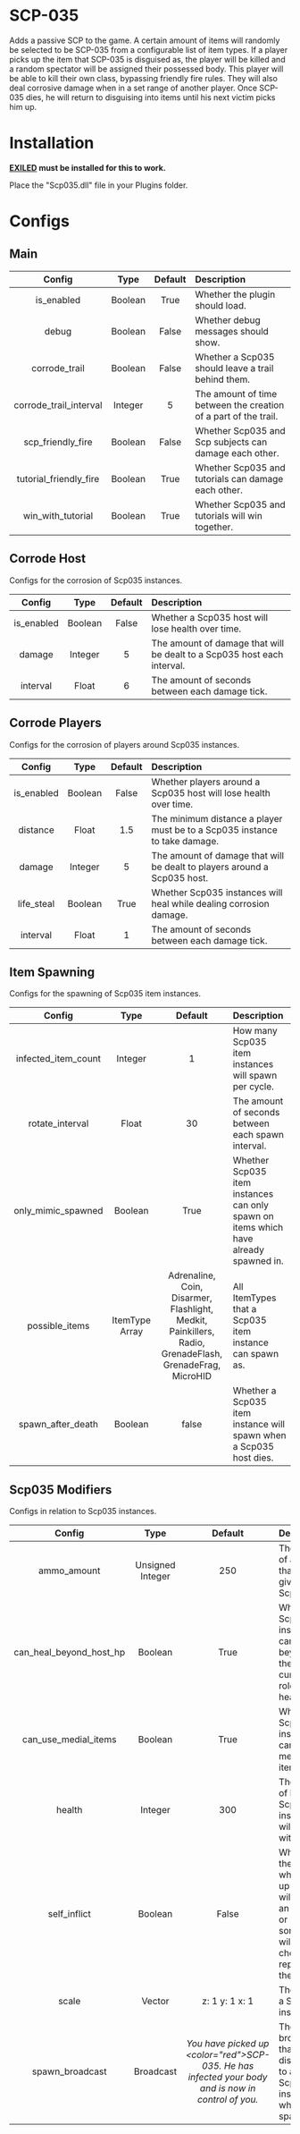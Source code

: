 # SCP-035

Adds a passive SCP to the game. A certain amount of items will randomly be selected to be SCP-035 from a configurable list of item types. If a player picks up the item that SCP-035 is disguised as, the player will be killed and a random spectator will be assigned their possessed body. This player will be able to kill their own class, bypassing friendly fire rules. They will also deal corrosive damage when in a set range of another player. Once SCP-035 dies, he will return to disguising into items until his next victim picks him up.

# Installation

**[EXILED](https://github.com/galaxy119/EXILED) must be installed for this to work.**

Place the "Scp035.dll" file in your Plugins folder.

# Configs
## Main
| Config        | Type | Default | Description
| :-------------: | :---------: | :---------: | :------ |
| is_enabled | Boolean | True | Whether the plugin should load. |
| debug | Boolean | False | Whether debug messages should show. |
| corrode_trail | Boolean | False | Whether a Scp035 should leave a trail behind them. |
| corrode_trail_interval | Integer | 5 | The amount of time between the creation of a part of the trail. |
| scp_friendly_fire | Boolean | False | Whether Scp035 and Scp subjects can damage each other. |
| tutorial_friendly_fire | Boolean | True | Whether Scp035 and tutorials can damage each other. |
| win_with_tutorial | Boolean | True | Whether Scp035 and tutorials will win together. |

## Corrode Host
Configs for the corrosion of Scp035 instances.

| Config        | Type | Default | Description
| :-------------: | :---------: | :---------: | :------ |
| is_enabled | Boolean | False | Whether a Scp035 host will lose health over time. |
| damage | Integer | 5 | The amount of damage that will be dealt to a Scp035 host each interval. |
| interval | Float | 6 | The amount of seconds between each damage tick. |

## Corrode Players
Configs for the corrosion of players around Scp035 instances.

| Config        | Type | Default | Description
| :-------------: | :---------: | :---------: | :------ |
| is_enabled | Boolean | False | Whether players around a Scp035 host will lose health over time. |
| distance | Float | 1.5 | The minimum distance a player must be to a Scp035 instance to take damage. |
| damage | Integer | 5 | The amount of damage that will be dealt to players around a Scp035 host. |
| life_steal | Boolean | True | Whether Scp035 instances will heal while dealing corrosion damage. |
| interval | Float | 1 | The amount of seconds between each damage tick. |

## Item Spawning
Configs for the spawning of Scp035 item instances.

| Config        | Type | Default | Description
| :-------------: | :---------: | :---------: | :------ |
| infected_item_count | Integer | 1 | How many Scp035 item instances will spawn per cycle. |
| rotate_interval | Float | 30 | The amount of seconds between each spawn interval. |
| only_mimic_spawned | Boolean | True | Whether Scp035 item instances can only spawn on items which have already spawned in. |
| possible_items | ItemType Array | Adrenaline, Coin, Disarmer, Flashlight, Medkit, Painkillers, Radio, GrenadeFlash, GrenadeFrag, MicroHID | All ItemTypes that a Scp035 item instance can spawn as. |
| spawn_after_death | Boolean | false | Whether a Scp035 item instance will spawn when a Scp035 host dies. |

## Scp035 Modifiers
Configs in relation to Scp035 instances.

| Config        | Type | Default | Description
| :-------------: | :---------: | :---------: | :------ |
| ammo_amount | Unsigned Integer | 250 | The amount of ammo that is given to Scp035. |
| can_heal_beyond_host_hp | Boolean | True | Whether a Scp035 instance can heal beyond their current roles max health. |
| can_use_medial_items | Boolean | True | Whether a Scp035 instance can use medical items. |
| health | Integer | 300 | The amount of health a Scp035 instance will spawn with. |
| self_inflict | Boolean | False | Whether the user who picks up an item will become an instance or if someone will be chosen to replace them. |
| scale | Vector | z: 1 y: 1 x: 1 | The size of a Scp035 instance. |
| spawn_broadcast | Broadcast | <i>You have picked up <color=\"red\">SCP-035.</color> He has infected your body and is now in control of you.</i> | The broadcast that will be displayed to an Scp035 instance when they spawn. |
